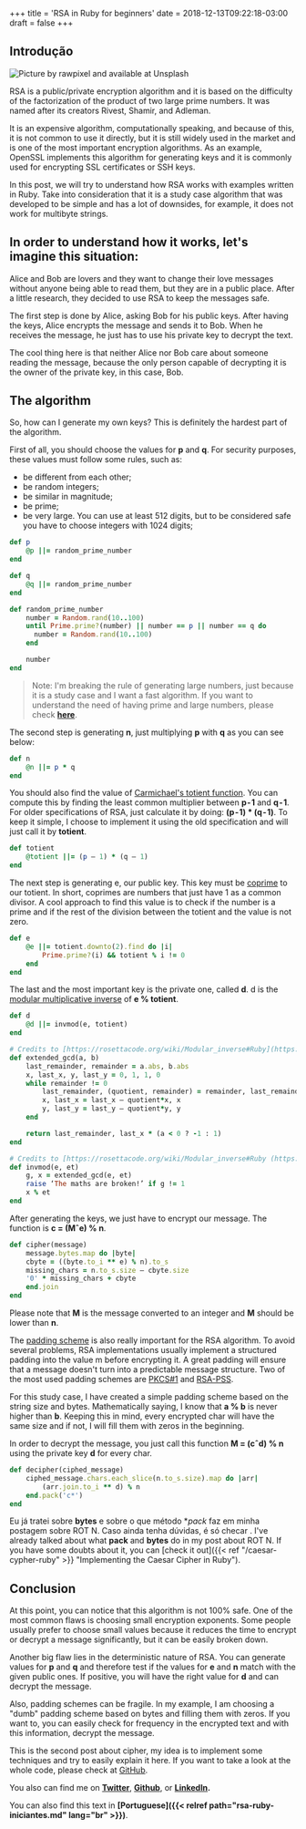 +++
title = 'RSA in Ruby for beginners'
date = 2018-12-13T09:22:18-03:00
draft = false
+++

## Introdução

![Picture by [rawpixel](https://unsplash.com/@rawpixel?utm_source=medium&utm_medium=referral) and available at [Unsplash](https://unsplash.com?utm_source=medium&utm_medium=referral)](https://cdn-images-1.medium.com/max/8000/0*jySVcIvNiplrN6kx)

RSA is a public/private encryption algorithm and it is based on the difficulty of the factorization of the product of two large prime numbers. It was named after its creators Rivest, Shamir, and Adleman.

It is an expensive algorithm, computationally speaking, and because of this, it is not common to use it directly, but it is still widely used in the market and is one of the most important encryption algorithms. As an example, OpenSSL implements this algorithm for generating keys and it is commonly used for encrypting SSL certificates or SSH keys.

In this post, we will try to understand how RSA works with examples written in Ruby. Take into consideration that it is a study case algorithm that was developed to be simple and has a lot of downsides, for example, it does not work for multibyte strings.

## In order to understand how it works, let's imagine this situation:

Alice and Bob are lovers and they want to change their love messages without anyone being able to read them, but they are in a public place. After a little research, they decided to use RSA to keep the messages safe.

The first step is done by Alice, asking Bob for his public keys. After having the keys, Alice encrypts the message and sends it to Bob. When he receives the message, he just has to use his private key to decrypt the text.


The cool thing here is that neither Alice nor Bob care about someone reading the message, because the only person capable of decrypting it is the owner of the private key, in this case, Bob.

## The algorithm

So, how can I generate my own keys? This is definitely the hardest part of the algorithm.

First of all, you should choose the values for **p** and **q**. For security purposes, these values must follow some rules, such as:
* be different from each other;
* be random integers;
* be similar in magnitude;
* be prime;
* be very large. You can use at least 512 digits, but to be considered safe you have to choose integers with 1024 digits;

```ruby
def p
    @p ||= random_prime_number
end

def q
    @q ||= random_prime_number
end

def random_prime_number
    number = Random.rand(10..100)
    until Prime.prime?(number) || number == p || number == q do
      number = Random.rand(10..100)
    end

    number
end
```

>  Note: I'm breaking the rule of generating large numbers, just because it is a study case and I want a fast algorithm. If you want to understand the need of having prime and large numbers, please check **[here](https://pt.wikipedia.org/wiki/Fatora%C3%A7%C3%A3o_de_inteiros)**.

The second step is generating **n**, just multiplying **p** with **q** as you can see below:

```ruby
def n
    @n ||= p * q
end
```

You should also find the value of [Carmichael's totient function](https://medium.com/r/?url=https%3A%2F%2Fen.wikipedia.org%2Fwiki%2FCarmichael%2527s_totient_function). You can compute this by finding the least common multiplier between **p - 1** and **q - 1**. For older specifications of RSA, just calculate it by doing: **(p - 1) * (q - 1)**. To keep it simple, I choose to implement it using the old specification and will just call it by **totient**.

```ruby
def totient
    @totient ||= (p — 1) * (q — 1)
end
```

The next step is generating e, our public key. This key must be [coprime](https://medium.com/r/?url=https%3A%2F%2Fen.wikipedia.org%2Fwiki%2FCoprime) to our totient. In short, coprimes are numbers that just have 1 as a common divisor. A cool approach to find this value is to check if the number is a prime and if the rest of the division between the totient and the value is not zero.

```ruby
def e
    @e ||= totient.downto(2).find do |i|
        Prime.prime?(i) && totient % i != 0
    end
end
```

The last and the most important key is the private one, called **d**. d is the [modular multiplicative inverse](https://medium.com/r/?url=https%3A%2F%2Fen.wikipedia.org%2Fwiki%2FModular_multiplicative_inverse) of **e % totient**.

```ruby
def d
    @d ||= invmod(e, totient)
end

# Credits to [https://rosettacode.org/wiki/Modular_inverse#Ruby](https://rosettacode.org/wiki/Modular_inverse#Ruby)
def extended_gcd(a, b)
    last_remainder, remainder = a.abs, b.abs
    x, last_x, y, last_y = 0, 1, 1, 0
    while remainder != 0
        last_remainder, (quotient, remainder) = remainder, last_remainder.divmod(remainder)
        x, last_x = last_x — quotient*x, x
        y, last_y = last_y — quotient*y, y
    end

    return last_remainder, last_x * (a < 0 ? -1 : 1)
end

# Credits to [https://rosettacode.org/wiki/Modular_inverse#Ruby (https://rosettacode.org/wiki/Modular_inverse#Ruby)
def invmod(e, et)
    g, x = extended_gcd(e, et)
    raise ‘The maths are broken!’ if g != 1
    x % et
end
```

After generating the keys, we just have to encrypt our message. The function is **c = (Mˆe) % n**.

```ruby
def cipher(message)
    message.bytes.map do |byte|
    cbyte = ((byte.to_i ** e) % n).to_s
    missing_chars = n.to_s.size — cbyte.size
    '0' * missing_chars + cbyte
    end.join
end
```

Please note that **M** is the message converted to an integer and **M** should be lower than **n**.

The [padding scheme](https://medium.com/r/?url=https%3A%2F%2Fen.wikipedia.org%2Fwiki%2FPadding_%28cryptography%29) is also really important for the RSA algorithm. To avoid several problems, RSA implementations usually implement a structured padding into the value m before encrypting it. A great padding will ensure that a message doesn't turn into a predictable message structure. Two of the most used padding schemes are [PKCS#1](https://medium.com/r/?url=https%3A%2F%2Fen.wikipedia.org%2Fwiki%2FPKCS1) and [RSA-PSS](https://medium.com/r/?url=https%3A%2F%2Fen.wikipedia.org%2Fwiki%2FRSA-PSS).

For this study case, I have created a simple padding scheme based on the string size and bytes. Mathematically saying, I know that **a % b** is never higher than **b**. Keeping this in mind, every encrypted char will have the same size and if not, I will fill them with zeros in the beginning.

In order to decrypt the message, you just call this function **M = (cˆd) % n** using the private key **d** for every char.

```ruby
def decipher(ciphed_message)
    ciphed_message.chars.each_slice(n.to_s.size).map do |arr|
        (arr.join.to_i ** d) % n
    end.pack('c*')
end
```

Eu já tratei sobre **bytes** e sobre o que método **pack* faz em minha postagem sobre ROT N. Caso ainda tenha dúvidas, é só checar .
I've already talked about what **pack** and **bytes** do in my post about ROT N. If you have some doubts about it, you can [check it out]({{< ref "/caesar-cypher-ruby" >}} "Implementing the Caesar Cipher in Ruby").

## Conclusion

At this point, you can notice that this algorithm is not 100% safe. One of the most common flaws is choosing small encryption exponents. Some people usually prefer to choose small values because it reduces the time to encrypt or decrypt a message significantly, but it can be easily broken down.

Another big flaw lies in the deterministic nature of RSA. You can generate values for **p** and **q** and therefore test if the values for **e** and **n** match with the given public ones. If positive, you will have the right value for **d** and can decrypt the message.

Also, padding schemes can be fragile. In my example, I am choosing a "dumb" padding scheme based on bytes and filling them with zeros. If you want to, you can easily check for frequency in the encrypted text and with this information, decrypt the message.

This is the second post about cipher, my idea is to implement some techniques and try to easily explain it here. If you want to take a look at the whole code, please check at [GitHub]((https://github.com/mfbmina/cipher_studies/blob/master/rsa.rb)).

You also can find me on **[Twitter](https://twitter.com/mfbmina)**, **[Github](https://github.com/mfbmina)**, or **[LinkedIn](https://www.linkedin.com/in/mfbmina/).**

You can also find this text in **[Portuguese]({{< relref path="rsa-ruby-iniciantes.md" lang="br" >}})**.
